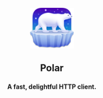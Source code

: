 <p align="center">
    <img src="./assets/logo.png" width="100px">
    <h2 align="middle">Polar</p>
    <h4 align="middle">A fast, delightful HTTP client.</h3>
</p>
